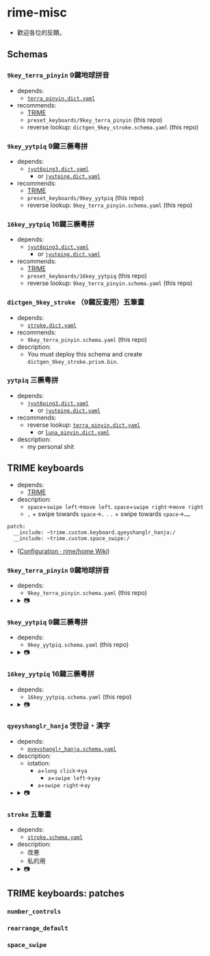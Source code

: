 # rime-misc
* 歡迎各位的反饋。

## Schemas

### `9key_terra_pinyin` 9鍵地球拼音
* depends:
  * [`terra_pinyin.dict.yaml`](https://github.com/rime/rime-terra-pinyin)
* recommends:
  * [TRIME](https://github.com/osfans/trime)
  * `preset_keyboards/9key_terra_pinyin` (this repo)
  * reverse lookup: `dictgen_9key_stroke.schema.yaml` (this repo)

### `9key_yytpiq` 9鍵三橛粵拼
* depends:
  * [`jyut6ping3.dict.yaml`](https://github.com/sgalal/rime-cantonese)
    * or [`jyutping.dict.yaml`](https://github.com/rime/rime-jyutping)
* recommends:
  * [TRIME](https://github.com/osfans/trime)
  * `preset_keyboards/9key_yytpiq` (this repo)
  * reverse lookup: `9key_terra_pinyin.schema.yaml` (this repo)

### `16key_yytpiq` 16鍵三橛粵拼
* depends:
  * [`jyut6ping3.dict.yaml`](https://github.com/sgalal/rime-cantonese)
    * or [`jyutping.dict.yaml`](https://github.com/rime/rime-jyutping)
* recommends:
  * [TRIME](https://github.com/osfans/trime)
  * `preset_keyboards/16key_yytpiq` (this repo)
  * reverse lookup: `9key_terra_pinyin.schema.yaml` (this repo)

### `dictgen_9key_stroke` （9鍵反查用）五筆畫
* depends:
  * [`stroke.dict.yaml`](https://github.com/rime/rime-stroke)
* recommends:
  * `9key_terra_pinyin.schema.yaml` (this repo)
* description:
  * You must deploy this schema and create `dictgen_9key_stroke.prism.bin`.

### `yytpiq` 三橛粵拼
* depends:
  * [`jyut6ping3.dict.yaml`](https://github.com/sgalal/rime-cantonese)
    * or [`jyutping.dict.yaml`](https://github.com/rime/rime-jyutping)
* recommends:
  * reverse lookup: [`terra_pinyin.dict.yaml`](https://github.com/rime/rime-terra-pinyin)
    * or [`luna_pinyin.dict.yaml`](https://github.com/rime/rime-luna-pinyin)
* description:
  * my personal shit

## TRIME keyboards
* depends:
  * [TRIME](https://github.com/osfans/trime)
* description:
  * `space`+`swipe left`→`move left`. `space`+`swipe right`→`move right`
  * `,` + swipe towards `space`→`、`. `.` + swipe towards `space`→`……`

```
patch:
  __include: ~trime.custom.keyboard.qyeyshanglr_hanja:/
  __include: ~trime.custom.space_swipe:/
```
* ([Configuration &middot; rime/home Wiki](https://github.com/rime/home/wiki/Configuration))

### `9key_terra_pinyin` 9鍵地球拼音
* depends:
  * `9key_terra_pinyin.schema.yaml` (this repo)
* <details>
    <summary>📷</summary>
    <img
      alt="9鍵地球拼音"
      src="https://raw.githubusercontent.com/szc126/rime-misc/img/img/trime-9key_terra_pinyin-1_0_0.png"
    />
    <img
      alt="9鍵地球拼音"
      src="https://raw.githubusercontent.com/szc126/rime-misc/img/img/trime-9key_terra_pinyin-1_0_0-stroke.png"
    />
  </details>

### `9key_yytpiq` 9鍵三橛粵拼
* depends:
  * `9key_yytpiq.schema.yaml` (this repo)
* <details>
    <summary>📷</summary>
    <img
      alt="9鍵三橛粵拼"
      src="https://raw.githubusercontent.com/szc126/rime-misc/img/img/trime-9key_yytpiq-1_0_0.png"
    />
    <img
      alt="9鍵三橛粵拼"
      src="https://raw.githubusercontent.com/szc126/rime-misc/img/img/trime-9key_yytpiq-1_0_0-pinyin.png"
    />
  </details>

### `16key_yytpiq` 16鍵三橛粵拼
* depends:
  * `16key_yytpiq.schema.yaml` (this repo)
* <details>
    <summary>📷</summary>
    <img
      alt="16鍵三橛粵拼"
      src="https://raw.githubusercontent.com/szc126/rime-misc/img/img/trime-16key_yytpiq-2_0_0.png"
    />
  </details>

### `qyeyshanglr_hanja` 옛한글・漢字
* depends:
  * [`qyeyshanglr_hanja.schema.yaml`](https://github.com/biopolyhedron/rime-qyeyshanglr-hanja)
* description:
  * iotation:
    * `a`+`long click`→`ya`
      * `a`+`swipe left`→`yay`
    * `a`+`swipe right`→`ay`
* <details>
    <summary>📷</summary>
    <img
      alt="옛한글・漢字"
      src="https://raw.githubusercontent.com/szc126/rime-misc/img/img/trime-qyeyshanglr_hanja-1_0_0.png"
    />
  </details>

### `stroke` 五筆畫
* depends:
  * [`stroke.schema.yaml`](https://github.com/rime/rime-stroke)
* description:
  * 改悪
  * 私的用
* <details>
    <summary>📷</summary>
    <img
      alt="五筆畫"
      src="https://raw.githubusercontent.com/szc126/rime-misc/img/img/trime-stroke-1_0_0.png"
    />
  </details>

## TRIME keyboards: patches

### `number_controls`

### `rearrange_default`

### `space_swipe`
